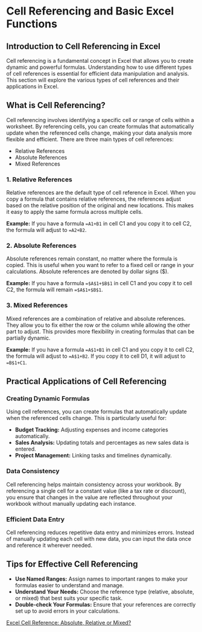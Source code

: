 # Cell Referencing and Basic Excel Functions

## Introduction to Cell Referencing in Excel

Cell referencing is a fundamental concept in Excel that allows you to create dynamic and powerful formulas. Understanding how to use different types of cell references is essential for efficient data manipulation and analysis. This section will explore the various types of cell references and their applications in Excel.

## What is Cell Referencing?

Cell referencing involves identifying a specific cell or range of cells within a worksheet. By referencing cells, you can create formulas that automatically update when the referenced cells change, making your data analysis more flexible and efficient. There are three main types of cell references:

- Relative References
- Absolute References
- Mixed References

### 1. Relative References

Relative references are the default type of cell reference in Excel. When you copy a formula that contains relative references, the references adjust based on the relative position of the original and new locations. This makes it easy to apply the same formula across multiple cells.

**Example:** If you have a formula `=A1+B1` in cell C1 and you copy it to cell C2, the formula will adjust to `=A2+B2`.

### 2. Absolute References

Absolute references remain constant, no matter where the formula is copied. This is useful when you want to refer to a fixed cell or range in your calculations. Absolute references are denoted by dollar signs ($).

**Example:** If you have a formula `=$A$1+$B$1` in cell C1 and you copy it to cell C2, the formula will remain `=$A$1+$B$1`.

### 3. Mixed References

Mixed references are a combination of relative and absolute references. They allow you to fix either the row or the column while allowing the other part to adjust. This provides more flexibility in creating formulas that can be partially dynamic.

**Example:** If you have a formula `=A$1+B1` in cell C1 and you copy it to cell C2, the formula will adjust to `=A$1+B2`. If you copy it to cell D1, it will adjust to `=B$1+C1`.

## Practical Applications of Cell Referencing

### Creating Dynamic Formulas

Using cell references, you can create formulas that automatically update when the referenced cells change. This is particularly useful for:

- **Budget Tracking:** Adjusting expenses and income categories automatically.
- **Sales Analysis:** Updating totals and percentages as new sales data is entered.
- **Project Management:** Linking tasks and timelines dynamically.

### Data Consistency

Cell referencing helps maintain consistency across your workbook. By referencing a single cell for a constant value (like a tax rate or discount), you ensure that changes in the value are reflected throughout your workbook without manually updating each instance.

### Efficient Data Entry

Cell referencing reduces repetitive data entry and minimizes errors. Instead of manually updating each cell with new data, you can input the data once and reference it wherever needed.

## Tips for Effective Cell Referencing

- **Use Named Ranges:** Assign names to important ranges to make your formulas easier to understand and manage.
- **Understand Your Needs:** Choose the reference type (relative, absolute, or mixed) that best suits your specific task.
- **Double-check Your Formulas:** Ensure that your references are correctly set up to avoid errors in your calculations.

[Excel Cell Reference: Absolute, Relative or Mixed?](https://youtu.be/FRu48zy-Djk)